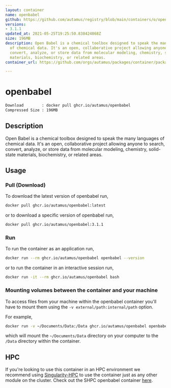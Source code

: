 ```yaml
---
layout: container
name: openbabel
github: https://github.com/autamus/registry/blob/main/containers/o/openbabel/spack.yaml
versions:
- 3.1.1
updated_at: 2021-05-25T19:25:50.838424868Z
size: 196MB
description: Open Babel is a chemical toolbox designed to speak the many languages
  of chemical data. It's an open, collaborative project allowing anyone to search,
  convert, analyze, or store data from molecular modeling, chemistry, solid-state
  materials, biochemistry, or related areas.
container_url: https://github.com/orgs/autamus/packages/container/package/openbabel

---
```

# openbabel
```bash 
Download        : docker pull ghcr.io/autamus/openbabel
Compressed Size : 196MB
```

## Description
Open Babel is a chemical toolbox designed to speak the many languages of chemical data. It's an open, collaborative project allowing anyone to search, convert, analyze, or store data from molecular modeling, chemistry, solid-state materials, biochemistry, or related areas.

## Usage
### Pull (Download)
To download the latest version of openbabel run,

```bash
docker pull ghcr.io/autamus/openbabel:latest
```

or to download a specific version of openbabel run,

```bash
docker pull ghcr.io/autamus/openbabel:3.1.1
```
### Run
To run the container as an application run,
```bash
docker run --rm ghcr.io/autamus/openbabel openbabel --version
```

or to run the container in an interactive session run,
```bash
docker run -it --rm ghcr.io/autamus/openbabel bash
```

### Mounting volumes between the container and your machine
To access files from your machine within the openbabel container you'll have to mount them using the `-v external/path:internal/path` option.

For example,
```bash
docker run -v ~/Documents/Data:/Data ghcr.io/autamus/openbabel openbabel /Data/myData.csv
```
which will mount the `~/Documents/Data` directory on your computer to the `/Data` directory within the container.

## HPC
If you're looking to use this container in an HPC environment we recommend using [Singularity-HPC](https://singularity-hpc.readthedocs.io) to use the container just as any other module on the cluster. Check out the SHPC openbabel container [here](https://singularityhub.github.io/singularity-hpc/r/ghcr.io-autamus-openbabel/).